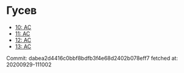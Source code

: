 # Гусев
- [10: AC](10.md)
- [11: AC](11.md)
- [12: AC](12.md)
- [13: AC](13.md)

Commit: dabea2d4416c0bbf8bdfb3f4e68d2402b078eff7
 fetched at: 20200929-111002

